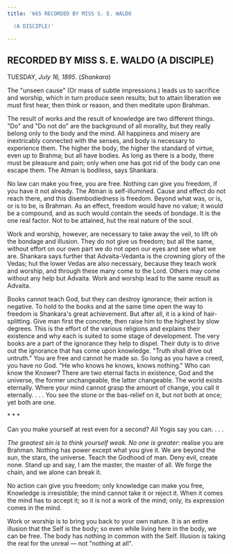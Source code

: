 ```yaml
---
title: '665 RECORDED BY MISS S. E. WALDO

  (A DISCIPLE)'

---
```

  

## RECORDED BY MISS S. E. WALDO (A DISCIPLE)

TUESDAY, *July 16, 1895*. (*Shankara*)

The "unseen cause" (Or mass of subtle impressions.) leads us to
sacrifice and worship, which in turn produce seen results; but to attain
liberation we must first hear, then think or reason, and then meditate
upon Brahman.

The result of works and the result of knowledge are two different
things. "Do" and "Do not do" are the background of all morality, but
they really belong only to the body and the mind. All happiness and
misery are inextricably connected with the senses, and body is necessary
to experience them. The higher the body, the higher the standard of
virtue, even up to Brahma; but all have bodies. As long as there is a
body, there must be pleasure and pain; only when one has got rid of the
body can one escape them. The Atman is bodiless, says Shankara.

No law can make you free, you are free. Nothing can give you freedom, if
you have it not already. The Atman is self-illumined. Cause and effect
do not reach there, and this disembodiedness is freedom. Beyond what
was, or is, or is to be, is Brahman. As an effect, freedom would have no
value; it would be a compound, and as such would contain the seeds of
bondage. It is the one real factor. Not to be attained, hut the real
nature of the soul.

Work and worship, however, are necessary to take away the veil, to lift
oh the bondage and illusion. They do not give us freedom; but all the
same, without effort on our own part we do not open our eyes and see
what we are. Shankara says further that Advaita-Vedanta is the crowning
glory of the Vedas; hut the lower Vedas are also necessary, because they
teach work and worship, and through these many come to the Lord. Others
may come without any help but Advaita. Work and worship lead to the same
result as Advaita.

Books cannot teach God, but they can destroy ignorance; their action is
negative. To hold to the books and at the same time open the way to
freedom is Shankara's great achievement. But after all, it is a kind of
hair-splitting. Give man first the concrete, then raise him to the
highest by slow degrees. This is the effort of the various religions and
explains their existence and why each is suited to some stage of
development. The very books are a part of the ignorance they help to
dispel. Their duty is to drive out the ignorance that has come upon
knowledge. "Truth shall drive out untruth." You are free and cannot he
made so. So long as you have a creed, you have no God. "He who knows he
knows, knows nothing." Who can know the Knower? There are two eternal
facts in existence, God and the universe, the former unchangeable, the
latter changeable. The world exists eternally. Where your mind cannot
grasp the amount of change, you call it eternally. . . . You see the
stone or the bas-relief on it, but not both at once; yet both are one.

\*    \*    \*

Can you make yourself at rest even for a second? All Yogis say you can.
. . .

*The greatest sin is to think yourself weak. No one is greater*: realise
you are Brahman. Nothing has power except what you give it. We are
beyond the sun, the stars, the universe. Teach the Godhood of man. Deny
evil, create none. Stand up and say, I am the master, the master of all.
We forge the chain, and we alone can break it.

No action can give you freedom; only knowledge can make you free,
Knowledge is irresistible; the mind cannot take it or reject it. When it
comes the mind has to accept it; so it is not a work of the mind; only,
its expression comes in the mind.

Work or worship is to bring you back to your own nature. It is an entire
illusion that the Self is the body; so even while living here in the
body, we can be free. The body has nothing in common with the Self.
Illusion is taking the real for the unreal — not "nothing at all".